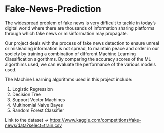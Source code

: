 # Fake-News-Prediction

The widespread problem of fake news is very difficult to tackle in today’s digital world where there are thousands of information sharing platforms through which fake news or misinformation may propagate.

Our project deals with the process of fake news detection to ensure unreal or misleading information is not spread, to maintain peace and order in our society by training a combination of different Machine Learning Classification algorithms. By comparing the accuracy scores of the ML algorthims used, we can evaluate the performance of the various models used.

The Machine Learning algorithms used in this project include:
1.	Logistic Regression
2.	Decision Tree
3.	Support Vector Machines
4.	Multinomial Naive Bayes
5.	Random Forest Classifier

Link to the dataset -> https://www.kaggle.com/competitions/fake-news/data?select=train.csv
